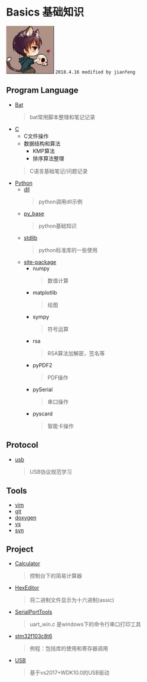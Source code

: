 # Basics 基础知识
![apaki](./apaki.jpg)
`2018.4.16 modified by jianfeng`

## Program Language
- [Bat](./Lang/Bat)
	> bat常用脚本整理和笔记记录
- [C](./Lang/C)
	- C文件操作
	- 数据结构和算法
		- KMP算法
		- 排序算法整理
	> C语言基础笔记/问题记录
- [Python](./Lang/Python)
	- [dll](./Lang/Python/dll)
		> python调用dll示例
	- [py_base](./Lang/Python/py_base)
		> python基础知识
	- [stdlib](./Lang/Python/stdlib)
		> python标准库的一些使用
	- [site-package](./Lang/Python/site-package)
		- numpy
			> 数值计算
		- matplotlib
			> 绘图
		- sympy
			> 符号运算
		- rsa
			> RSA算法加解密，签名等
		- pyPDF2
			> PDF操作
		- pySerial
			> 串口操作
		- pyscard
			> 智能卡操作

## Protocol
- [usb](./Protocol)
	> USB协议规范学习

## Tools
- [vim](./Tools/vim)
- [git](./Tools/git)
- [doxygen](./Tools/doxygen)
- [vs](./Tools/vs)
- [svn](./Tools/svn)

## Project
- [Calculator](./Project/Calculator)
	> 控制台下的简易计算器
- [HexEditor](./Project/HexEditor)
	> 将二进制文件显示为十六进制(assic)
- [SerialPortTools](./Project/SerialPortTools)
	>uart_win.c 是windows下的命令行串口打印工具
- [stm32f103c8t6](./Project/STM32F103C8)
	> 例程：包括库的使用和寄存器调用
- [USB](./Project/USB)
	> 基于vs2017+WDK10.0的USB驱动
